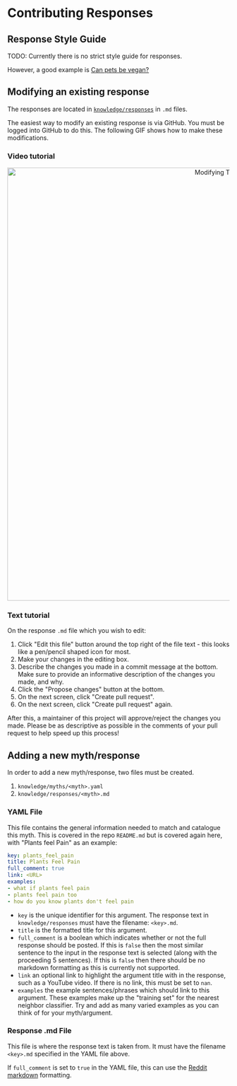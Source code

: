 # Contributing Responses

## Response Style Guide

TODO: Currently there is no strict style guide for responses.

However, a good example is [Can pets be vegan?](https://github.com/veganhacktivists/animalsupportbot/blob/master/knowledge/responses/can_pets_be_vegan.md)

## Modifying an existing response

The responses are located in [`knowledge/responses`](https://github.com/veganhacktivists/animalsupportbot/tree/master/knowledge/responses) in `.md` files.

The easiest way to modify an existing response is via GitHub. You must be logged into GitHub to do this. The following GIF shows how to make these modifications.

### Video tutorial

<p align="center">
  <img alt="Modifying Tutorial GIF" src="../../media/modifying_tutorial.gif" width="980px">
</p>

### Text tutorial

On the response `.md` file which you wish to edit:
   1. Click "Edit this file" button around the top right of the file text - this looks like a pen/pencil shaped icon for most.
   2. Make your changes in the editing box.
   3. Describe the changes you made in a commit message at the bottom. Make sure to provide an informative description of the changes you made, and why.
   4. Click the "Propose changes" button at the bottom.
   5. On the next screen, click "Create pull request".
   6. On the next screen, click "Create pull request" again.

After this, a maintainer of this project will approve/reject the changes you made. Please be as descriptive as possible in the comments of your pull request to help speed up this process!

## Adding a new myth/response

In order to add a new myth/response, two files must be created.

  1. `knowledge/myths/<myth>.yaml`
  2. `knowledge/responses/<myth>.md`

### YAML File

This file contains the general information needed to match and catalogue this myth. This is covered in the repo `README.md` but is covered again here, with "Plants feel Pain" as an example:

```yaml
key: plants_feel_pain
title: Plants Feel Pain 
full_comment: true
link: <URL> 
examples:
- what if plants feel pain
- plants feel pain too
- how do you know plants don't feel pain
```

- `key` is the unique identifier for this argument. The response text in `knowledge/responses` must have the filename: `<key>.md`.
- `title` is the formatted title for this argument.
- `full_comment` is a boolean which indicates whether or not the full response should be posted. If this is `false` then the most similar sentence to the input in the response text is selected (along with the proceeding 5 sentences). If this is `false` then there should be no markdown formatting as this is currently not supported.
- `link` an optional link to highlight the argument title with in the response, such as a YouTube video. If there is no link, this must be set to `nan`.
- `examples` the example sentences/phrases which should link to this argument. These examples make up the "training set" for the nearest neighbor classifier. Try and add as many varied examples as you can think of for your myth/argument.

### Response .md File

This file is where the response text is taken from. It must have the filename `<key>.md` specified in the YAML file above.

If `full_comment` is set to `true` in the YAML file, this can use the [Reddit markdown](https://reddit.com/wiki/markdown) formatting.
